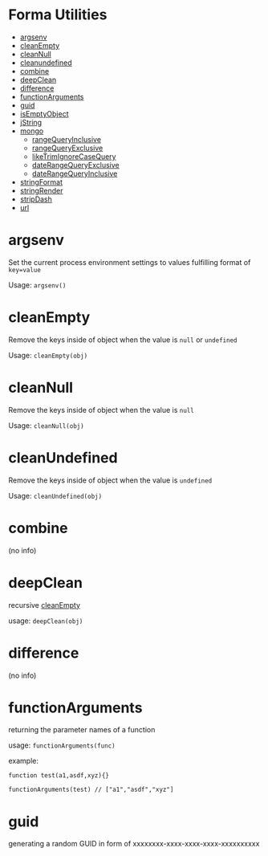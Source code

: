 # Forma Utilities
- [argsenv](#argsenv)
- [cleanEmpty](#cleanEmpty)
- [cleanNull](#cleanNull)
- [cleanundefined](#cleanundefined)
- [combine](#combine)
- [deepClean](#deepClean)
- [difference](#difference)
- [functionArguments](#functionArguments)
- [guid](#guid)
- [isEmptyObject](#isEmptyObject)
- [jString](#jString)
- [mongo](#mongo)
    - [rangeQueryInclusive](#rangeQueryInclusive)
    - [rangeQueryExclusive](#rangeQueryExclusive)
    - [likeTrimIgnoreCaseQuery](#likeTrimIgnoreCaseQuery)
    - [dateRangeQueryExclusive](#dateRangeQueryExclusive)
    - [dateRangeQueryInclusive](#dateRangeQueryInclusive)
- [stringFormat](#stringFormat)
- [stringRender](#stringRender)
- [stripDash](#stripDash)
- [url](#url)

# argsenv
Set the current process environment settings to values fulfilling format of ```key=value``` 

Usage: ```argsenv()```

# cleanEmpty
Remove the keys inside of object when the value is ```null``` or ```undefined```

Usage: ```cleanEmpty(obj)```

# cleanNull
Remove the keys inside of object when the value is ```null```

Usage: ```cleanNull(obj)```

# cleanUndefined
Remove the keys inside of object when the value is ```undefined```

Usage: ```cleanUndefined(obj)```

# combine
(no info)

# deepClean
recursive [cleanEmpty](#clean-empty)

usage: ```deepClean(obj)```

# difference
(no info)

# functionArguments
returning the parameter names of a function

usage: ```functionArguments(func)```

example:
```
function test(a1,asdf,xyz){}

functionArguments(test) // ["a1","asdf","xyz"]

```

# guid
generating a random GUID in form of xxxxxxxx-xxxx-xxxx-xxxx-xxxxxxxxxx

#